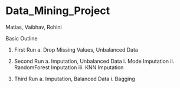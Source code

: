 # Data_Mining_Project

Matias, Vaibhav, Rohini

Basic Outline

1. First Run
a. Drop Missing Values, Unbalanced Data

2. Second Run
a. Imputation, Unbalanced Data
i. Mode Imputation
ii. RandomForest Imputation
iii. KNN Imputation

3. Third Run
a. Imputation, Balanced Data
i. Bagging
